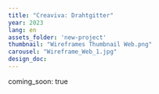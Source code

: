 ```yaml
---
title: "Creaviva: Drahtgitter"
year: 2023
lang: en
assets_folder: 'new-project'
thumbnail: "Wireframes Thumbnail Web.png"
carousel: "Wireframe_Web_1.jpg"
design_doc: 
---
```


coming_soon: true
